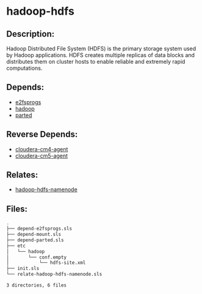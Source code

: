 # hadoop-hdfs

## Description:

Hadoop Distributed File System (HDFS) is the primary storage system used by
Hadoop applications. HDFS creates multiple replicas of data blocks and
distributes them on cluster hosts to enable reliable and extremely rapid
computations.

## Depends:

  -  [e2fsprogs](salt/e2fsprogs)
  -  [hadoop](salt/hadoop)
  -  [parted](salt/parted)

## Reverse Depends:

  -  [cloudera-cm4-agent](salt/cloudera-cm4-agent)
  -  [cloudera-cm5-agent](salt/cloudera-cm5-agent)

## Relates:

  -  [hadoop-hdfs-namenode](salt/hadoop-hdfs-namenode)

## Files:

```bash
.
├── depend-e2fsprogs.sls
├── depend-mount.sls
├── depend-parted.sls
├── etc
│   └── hadoop
│       └── conf.empty
│           └── hdfs-site.xml
├── init.sls
└── relate-hadoop-hdfs-namenode.sls

3 directories, 6 files
```
